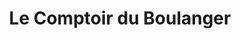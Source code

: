 ---
title: "Le Comptoir du Boulanger"
url: /sainte-radegonde/le-comptoir-du-boulanger/
shop: boulangerie
---